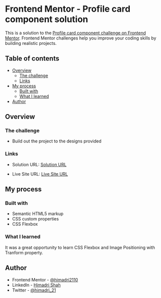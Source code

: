 # Frontend Mentor - Profile card component solution

This is a solution to the [Profile card component challenge on Frontend Mentor](https://www.frontendmentor.io/challenges/profile-card-component-cfArpWshJ). Frontend Mentor challenges help you improve your coding skills by building realistic projects. 

## Table of contents

- [Overview](#overview)
  - [The challenge](#the-challenge)
  - [Links](#links)
- [My process](#my-process)
  - [Built with](#built-with)
  - [What I learned](#what-i-learned)
- [Author](#author)

## Overview

### The challenge

- Build out the project to the designs provided

### Links

- Solution URL: [Solution URL](https://github.com/himadri2110/frontendmentor.io/tree/main/profile-card)

- Live Site URL: [Live Site URL](https://himadri-profile-card.netlify.app/)

## My process

### Built with

- Semantic HTML5 markup
- CSS custom properties
- CSS Flexbox

### What I learned

It was a great opportunity to learn CSS Flexbox and Image Positioning with Tranform property.

## Author

- Frontend Mentor - [@himadri2110](https://www.frontendmentor.io/profile/himadri2110)
- LinkedIn - [Himadri Shah](https://www.linkedin.com/in/himadrishah21/)
- Twitter - [@himadri_21](https://twitter.com/himadri_21)
